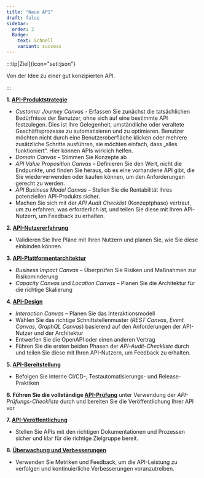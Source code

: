 ```yaml
---
title: "Neue API"
draft: false
sidebar: 
  order: 2
  Badge:
    text: Schnell
    variant: success
---
```


:::tip[Ziel]{icon="seti:json"}

Von der Idee zu einer gut konzipierten API.

:::

**1. [API-Produktstrategie](/method/api-product-strategy/)**

- *Customer Journey Canvas* - Erfassen Sie zunächst die tatsächlichen Bedürfnisse der Benutzer, ohne sich auf eine bestimmte API festzulegen.  Dies ist Ihre Gelegenheit, umständliche oder veraltete Geschäftsprozesse zu automatisieren und zu optimieren. Benutzer möchten nicht durch eine Benutzeroberfläche klicken oder mehrere zusätzliche Schritte ausführen, sie möchten einfach, dass „alles funktioniert“. Hier können APIs wirklich helfen.
- *Domain Canvas* – Stimmen Sie Konzepte ab
- *API Value Proposition Canvas* – Definieren Sie den Wert, nicht die Endpunkte, und finden Sie heraus, ob es eine vorhandene API gibt, die Sie wiederverwenden oder kaufen können, um den Anforderungen gerecht zu werden.
- *API Business Model Canvas* – Stellen Sie die Rentabilität Ihres potenziellen API-Produkts sicher.
- Machen Sie sich mit der *API Audit Checklist* (Konzeptphase) vertraut, um zu erfahren, was erforderlich ist, und teilen Sie diese mit Ihren API-Nutzern, um Feedback zu erhalten.

**2. [API-Nutzererfahrung](/method/api-consumer-experience/)**
- Validieren Sie Ihre Pläne mit Ihren Nutzern und planen Sie, wie Sie diese einbinden können.

**3. [API-Plattformentarchitektur](/method/api-platform-architecture/)**
- *Business Impact Canvas* – Überprüfen Sie Risiken und Maßnahmen zur Risikominderung
- *Capacity Canvas* und *Location Canvas* – Planen Sie die Architektur für die richtige Skalierung

**4. [API-Design](/method/api-design/)**
- *Interaction Canvas* – Planen Sie das Interaktionsmodell
- Wählen Sie das richtige Schnittstellenmuster (*REST Canvas*, *Event Canvas*, *GraphQL Canvas*) basierend auf den Anforderungen der API-Nutzer und der Architektur
- Entwerfen Sie die OpenAPI oder einen anderen Vertrag
- Führen Sie die ersten beiden Phasen der *API-Audit-Checkliste* durch und teilen Sie diese mit Ihren API-Nutzern, um Feedback zu erhalten.

**5. [API-Bereitstellung](/method/api-delivery/)**
- Befolgen Sie interne CI/CD-, Testautomatisierungs- und Release-Praktiken

**6. Führen Sie die vollständige [API-Prüfung](/method/api-audit/)** unter Verwendung der *API-Prüfungs-Checkliste* durch und bereiten Sie die Veröffentlichung Ihrer API vor

**7. [API-Veröffentlichung](/method/api-publishing/)**
- Stellen Sie APIs mit den richtigen Dokumentationen und Prozessen sicher und klar für die richtige Zielgruppe bereit.

**8. [Überwachung und Verbesserungen](/method/monitoring-and-improving/)**
- Verwenden Sie Metriken und Feedback, um die API-Leistung zu verfolgen und kontinuierliche Verbesserungen voranzutreiben.